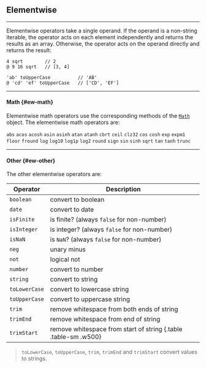 ## Elementwise

---

Elementwise operators take a single operand. If the operand is a non-string iterable, the operator acts on each element independently and returns the results as an array. Otherwise, the operator acts on the operand directly and returns the result:

```
4 sqrt        // 2
@ 9 16 sqrt   // [3, 4]

'ab' toUpperCase          // 'AB'
@ 'cd' 'ef' toUpperCase   // ['CD', 'EF']
```

---

#### Math {#ew-math}

Elementwise math operators use the corresponding methods of the [`Math`](https://developer.mozilla.org/en-US/docs/Web/JavaScript/Reference/Global_Objects/Math) object. The elementwise math operators are: 

`abs` `acos` `acosh` `asin` `asinh` `atan` `atanh` `cbrt` `ceil` `clz32` `cos` `cosh` `exp` `expm1` `floor` `fround` `log` `log10` `log1p` `log2` `round` `sign` `sin` `sinh` `sqrt` `tan` `tanh` `trunc`

---

#### Other {#ew-other}

The other elementwise operators are:

| Operator        | Description |
|-----------------|-------------|
| `boolean`      | convert to boolean |
| `date`         | convert to date |
| `isFinite`     | is finite? (always `false` for non-number) |
| `isInteger`    | is integer? (always `false` for non-number) |
| `isNaN`        | is `NaN`? (always `false` for non-number) |
| `neg`          | unary minus |
| `not`          | logical not |
| `number`       | convert to number |
| `string`       | convert to string |
| `toLowerCase`  | convert to lowercase string |
| `toUpperCase`  | convert to uppercase string |
| `trim`         | remove whitespace from both ends of string |
| `trimEnd`      | remove whitespace from end of string |
| `trimStart`    | remove whitespace from start of string {.table .table-sm .w500} |

> `toLowerCase`, `toUpperCase`, `trim`, `trimEnd` and `trimStart` convert values to strings.